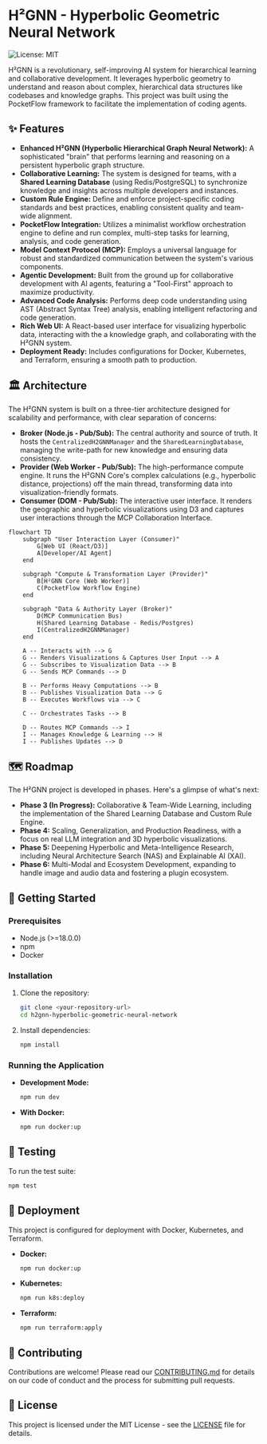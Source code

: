 # H²GNN - Hyperbolic Geometric Neural Network

![License: MIT](https://img.shields.io/badge/License-MIT-yellow.svg)

H²GNN is a revolutionary, self-improving AI system for hierarchical learning and collaborative development. It leverages hyperbolic geometry to understand and reason about complex, hierarchical data structures like codebases and knowledge graphs. This project was built using the PocketFlow framework to facilitate the implementation of coding agents.

## ✨ Features

*   **Enhanced H²GNN (Hyperbolic Hierarchical Graph Neural Network):** A sophisticated "brain" that performs learning and reasoning on a persistent hyperbolic graph structure.
*   **Collaborative Learning:** The system is designed for teams, with a **Shared Learning Database** (using Redis/PostgreSQL) to synchronize knowledge and insights across multiple developers and instances.
*   **Custom Rule Engine:** Define and enforce project-specific coding standards and best practices, enabling consistent quality and team-wide alignment.
*   **PocketFlow Integration:** Utilizes a minimalist workflow orchestration engine to define and run complex, multi-step tasks for learning, analysis, and code generation.
*   **Model Context Protocol (MCP):** Employs a universal language for robust and standardized communication between the system's various components.
*   **Agentic Development:** Built from the ground up for collaborative development with AI agents, featuring a "Tool-First" approach to maximize productivity.
*   **Advanced Code Analysis:** Performs deep code understanding using AST (Abstract Syntax Tree) analysis, enabling intelligent refactoring and code generation.
*   **Rich Web UI:** A React-based user interface for visualizing hyperbolic data, interacting with the a knowledge graph, and collaborating with the H²GNN system.
*   **Deployment Ready:** Includes configurations for Docker, Kubernetes, and Terraform, ensuring a smooth path to production.

## 🏛️ Architecture

The H²GNN system is built on a three-tier architecture designed for scalability and performance, with clear separation of concerns:

*   **Broker (Node.js - Pub/Sub):** The central authority and source of truth. It hosts the `CentralizedH2GNNManager` and the `SharedLearningDatabase`, managing the write-path for new knowledge and ensuring data consistency.
*   **Provider (Web Worker - Pub/Sub):** The high-performance compute engine. It runs the H²GNN Core's complex calculations (e.g., hyperbolic distance, projections) off the main thread, transforming data into visualization-friendly formats.
*   **Consumer (DOM - Pub/Sub):** The interactive user interface. It renders the geographic and hyperbolic visualizations using D3 and captures user interactions through the MCP Collaboration Interface.

```mermaid
flowchart TD
    subgraph "User Interaction Layer (Consumer)"
        G[Web UI (React/D3)]
        A[Developer/AI Agent]
    end

    subgraph "Compute & Transformation Layer (Provider)"
        B[H²GNN Core (Web Worker)]
        C(PocketFlow Workflow Engine)
    end

    subgraph "Data & Authority Layer (Broker)"
        D(MCP Communication Bus)
        H(Shared Learning Database - Redis/Postgres)
        I(CentralizedH2GNNManager)
    end

    A -- Interacts with --> G
    G -- Renders Visualizations & Captures User Input --> A
    G -- Subscribes to Visualization Data --> B
    G -- Sends MCP Commands --> D

    B -- Performs Heavy Computations --> B
    B -- Publishes Visualization Data --> G
    B -- Executes Workflows via --> C

    C -- Orchestrates Tasks --> B

    D -- Routes MCP Commands --> I
    I -- Manages Knowledge & Learning --> H
    I -- Publishes Updates --> D
```

## 🗺️ Roadmap

The H²GNN project is developed in phases. Here's a glimpse of what's next:

*   **Phase 3 (In Progress):** Collaborative & Team-Wide Learning, including the implementation of the Shared Learning Database and Custom Rule Engine.
*   **Phase 4:** Scaling, Generalization, and Production Readiness, with a focus on real LLM integration and 3D hyperbolic visualizations.
*   **Phase 5:** Deepening Hyperbolic and Meta-Intelligence Research, including Neural Architecture Search (NAS) and Explainable AI (XAI).
*   **Phase 6:** Multi-Modal and Ecosystem Development, expanding to handle image and audio data and fostering a plugin ecosystem.

## 🚀 Getting Started

### Prerequisites

*   Node.js (>=18.0.0)
*   npm
*   Docker

### Installation

1.  Clone the repository:
    ```bash
    git clone <your-repository-url>
    cd h2gnn-hyperbolic-geometric-neural-network
    ```
2.  Install dependencies:
    ```bash
    npm install
    ```

### Running the Application

*   **Development Mode:**
    ```bash
    npm run dev
    ```
*   **With Docker:**
    ```bash
    npm run docker:up
    ```

## 🧪 Testing

To run the test suite:

```bash
npm test
```

## 🚢 Deployment

This project is configured for deployment with Docker, Kubernetes, and Terraform.

*   **Docker:**
    ```bash
    npm run docker:up
    ```
*   **Kubernetes:**
    ```bash
    npm run k8s:deploy
    ```
*   **Terraform:**
    ```bash
    npm run terraform:apply
    ```

## 🤝 Contributing

Contributions are welcome! Please read our [CONTRIBUTING.md](CONTRIBUTING.md) for details on our code of conduct and the process for submitting pull requests.

## 📜 License

This project is licensed under the MIT License - see the [LICENSE](LICENSE) file for details.
